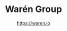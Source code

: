 <h1 align="center">Warén Group</h1>

<p align="center">
  <a href="https://waren.io">https://waren.io</a>
</p>